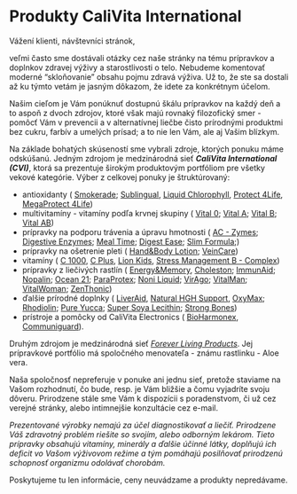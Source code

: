Produkty CaliVita International
===============================

Vážení klienti, návštevníci stránok,

veľmi často sme dostávali otázky cez naše stránky na tému prípravkov a doplnkov
zdravej výživy a starostlivosti o telo. Nebudeme komentovať moderné
“skloňovanie” obsahu pojmu zdravá výživa. Už to, že ste sa dostali až ku týmto
vetám je jasným dôkazom, že idete za konkrétnym účelom.

Našim cieľom je Vám ponúknuť dostupnú škálu prípravkov na každý deň a to aspoň z
dvoch zdrojov, ktoré však majú rovnaký filozofický smer - pomôcť Vám v prevencii
a v alternatívnej liečbe čisto prírodnými produktmi bez cukru, farbív a umelých
prísad; a to nie len Vám, ale aj Vašim blízkym.

Na základe bohatých skúseností sme vybrali zdroje, ktorých ponuku máme
odskúšanú. Jedným zdrojom je medzinárodná sieť ***CaliVita International
(CVI)***, ktorá sa prezentuje širokým produktovým portfóliom pre všetky vekové
kategórie. Výber z celkovej ponuky je štruktúrovaný:

* antioxidanty (
  [Smokerade](/sip/procvi/smokerade);
  [Sublingual](/sip/procvi/sublingual-coq10),
  [Liquid Chlorophyll](/sip/procvi/liquid-chlorophyll),
  [Protect 4Life](/sip/procvi/protect-4life),
  [MegaProtect 4Life](/sip/procvi/megaprotect-4life))
* multivitamíny - vitamíny podľa krvnej skupiny (
  [Vital 0](/sip/procvi/vital-0);
  [Vital A](/sip/procvi/vital-a);
  [Vital B](/sip/procvi/vital-a);
  [Vital AB](/sip/procvi/vital-ab))
* prípravky na podporu trávenia a úpravu hmotnosti (
  [AC - Zymes](/sip/procvi/ac-zymes);
  [Digestive Enzymes](/sip/procvi/digestive-enzymes);
  [Meal Time](/sip/procvi/meal-time);
  [Digest Ease](/sip/procvi/digest-ease);
  [Slim Formula](/sip/procvi/slim-formula);)
* prípravky na ošetrenie pleti (
  [Hand&Body Lotion](/sip/procvi/hand-body-lotion);
  [VeinCare](/sip/procvi/veincare))
* vitamíny (
  [C 1000](/sip/procvi/c-1000),
  [C Plus](/sip/procvi/c-plus),
  [Lion Kids](/sip/procvi/lion-kids),
  [Stress Management B - Complex](/sip/procvi/stress-management-b-complex))
* prípravky z liečivých rastlín (
  [Energy&Memory](/sip/procvi/energy-memory),
  [Choleston](/sip/procvi/choleston);
  [ImmunAid](/sip/procvi/immunaid);
  [Nopalin](/sip/procvi/nopalin);
  [Ocean 21](/sip/procvi/ocean-21);
  [ParaProtex](/sip/procvi/paraprotex);
  [Noni Liquid](/sip/procvi/polinesian-noni);
  [VirAgo](/sip/procvi/virago);
  [VitalMan](/sip/procvi/vital-man);
  [VitalWoman](/sip/procvi/vital-woman);
  [ZenThonic](/sip/procvi/zenthonic))
* ďalšie prírodné doplnky (
  [LiverAid](/sip/procvi/liver-aid-with-silymarin),
  [Natural HGH Support](/sip/procvi/natural-hgh-support),
  [OxyMax](/sip/procvi/oxymax);
  [Rhodiolin](/sip/procvi/rhodiolin);
  [Pure Yucca](/sip/procvi/pure-yucca);
  [Super Soya Lecithin](/sip/procvi/super-soya-lecithin);
  [Strong Bones](/sip/procvi/strong-bones))
* prístroje a pomôcky od CaliVita Electronics (
  [BioHarmonex](/sip/procvi/bioharmonex),
  [Communiguard](/sip/procvi/harmonizer-elektromagnetickeho-smogu)).

Druhým zdrojom je medzinárodná sieť *[Forever Living Products](/sip/proflp)*.
Jej prípravkové portfólio má spoločného menovateľa - známu rastlinku - Aloe vera.

Naša spoločnosť nepreferuje v ponuke ani jednu sieť, pretože staviame na Vašom
rozhodnutí, čo bude, resp. je Vám bližšie a čomu vyjadríte svoju dôveru.
Prirodzene stále sme Vám k dispozícii s poradenstvom, či už cez verejné stránky,
alebo intimnejšie konzultácie cez e-mail.

*Prezentované výrobky nemajú za účel diagnostikovať a liečiť. Prirodzene Váš
zdravotný problém riešite so svojím, alebo odborným lekárom. Tieto prípravky
obsahujú vitamíny, minerály a ďalšie účinné látky, doplňujú ich deficit vo Vašom
výživovom režime a tým pomáhajú posilňovať prirodzenú schopnosť organizmu
odolávať chorobám.*

Poskytujeme tu len informácie, ceny neuvádzame a produkty nepredávame.
